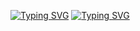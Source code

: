 [![Typing SVG](https://readme-typing-svg.herokuapp.com?font=Playfair+Display&size=40&duration=1&color=30D439&background=FFFFFF00&center=true&multiline=true&repeat=false&width=1000&lines=Aleksander+Pietrzak)](https://git.io/typing-svg)
[![Typing SVG](https://readme-typing-svg.herokuapp.com?font=Fira+Code&pause=1000&color=30D439&center=true&width=1000&lines=Creative+Developer;ThreeJS+Enthusiast;Blender+Enjoyer)](https://git.io/typing-svg)
<!--
**JestemAl/JestemAl** is a ✨ _special_ ✨ repository because its `README.md` (this file) appears on your GitHub profile.

Here are some ideas to get you started:

- 🔭 I’m currently working on ...
- 🌱 I’m currently learning ...
- 👯 I’m looking to collaborate on ...
- 🤔 I’m looking for help with ...
- 💬 Ask me about ...
- 📫 How to reach me: ...
- 😄 Pronouns: ...
- ⚡ Fun fact: ...
-->
